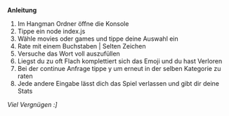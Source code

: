 **Anleitung** 

1. Im Hangman Ordner öffne die Konsole
2. Tippe ein node index.js
3. Wähle movies oder games und tippe deine Auswahl ein
4. Rate mit einem Buchstaben | Selten Zeichen
5. Versuche das Wort voll auszufüllen
6. Liegst du zu oft Flach komplettiert sich das Emoji und du hast Verloren
7. Bei der continue Anfrage tippe y um erneut in der selben Kategorie zu raten
9. Jede andere Eingabe lässt dich das Spiel verlassen und gibt dir deine Stats

*Viel Vergnügen :]*

